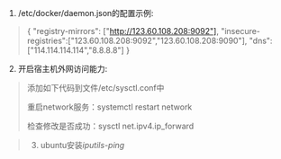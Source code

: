 1. /etc/docker/daemon.json的配置示例:

>  {
>         "registry-mirrors": ["http://123.60.108.208:9092"],
>         "insecure-registries":["123.60.108.208:9092","123.60.108.208:9090"],
>         "dns":["114.114.114.114","8.8.8.8"]
> }



2. 开启宿主机外网访问能力:

> 添加如下代码到文件/etc/sysctl.conf中
>
> 重启network服务：systemctl restart network
>
> 检查修改是否成功：sysctl net.ipv4.ip_forward

> 3. ubuntu安装*iputils-ping* 